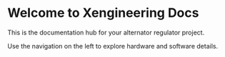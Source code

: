 # Welcome to Xengineering Docs

This is the documentation hub for your alternator regulator project.

Use the navigation on the left to explore hardware and software details.
